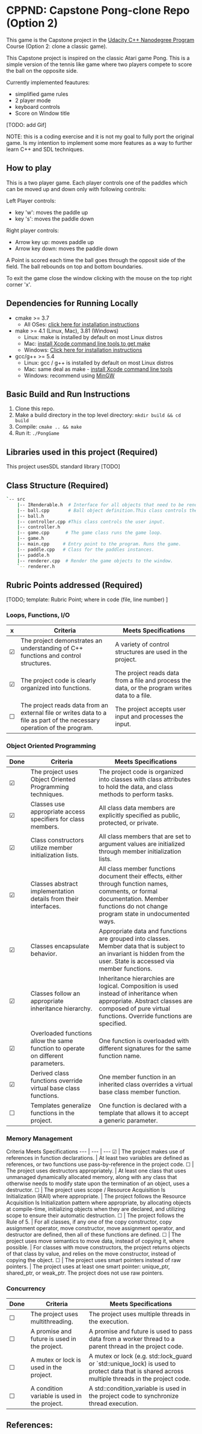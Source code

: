 # CPPND: Capstone Pong-clone Repo (Option 2)

This game is the Capstone project in the [Udacity C++ Nanodegree Program](https://www.udacity.com/course/c-plus-plus-nanodegree--nd213) Course (Option 2: clone a classic game).

This Capstone project is inspired on the classic Atari game Pong. This is a simple version of the tennis like game where two players compete to score the ball on the opposite side. 

Currently implemented feautures:
- simplified game rules
- 2 player mode 
- keyboard controls 
- Score on Window title

[TODO: add Gif]


NOTE: this is a coding exercise and it is not my goal to fully port the original game. Is my intention to implement some more features as a way to further learn C++ and SDL techniques.

## How to play
This is a two player game. Each player controls one of the paddles which can be moved up and down only with following controls:
 
 Left Player controls:
  * key 'w': moves the paddle up
  * key 's': moves the paddle down

 Right player controls:
  * Arrow key up: moves paddle up
  * Arrow key down: moves the paddle down

A Point is scored  each time the ball goes through the opposit side of the field. The ball rebounds on top and bottom boundaries.

To exit the game close the window clicking with the mouse on the top right corner 'x'.

## Dependencies for Running Locally
* cmake >= 3.7
  * All OSes: [click here for installation instructions](https://cmake.org/install/)
* make >= 4.1 (Linux, Mac), 3.81 (Windows)
  * Linux: make is installed by default on most Linux distros
  * Mac: [install Xcode command line tools to get make](https://developer.apple.com/xcode/features/)
  * Windows: [Click here for installation instructions](http://gnuwin32.sourceforge.net/packages/make.htm)
* gcc/g++ >= 5.4
  * Linux: gcc / g++ is installed by default on most Linux distros
  * Mac: same deal as make - [install Xcode command line tools](https://developer.apple.com/xcode/features/)
  * Windows: recommend using [MinGW](http://www.mingw.org/)

## Basic Build and Run Instructions

1. Clone this repo.
2. Make a build directory in the top level directory: `mkdir build && cd build`
3. Compile: `cmake .. && make`
4. Run it: `./PongGame`

## Libraries used in this project (Required)
 This project usesSDL
 standard library
[TODO]

## Class Structure (Required)
```bash
`-- src
    |-- IRenderable.h  # Interface for all objects that need to be rendered.
    |-- ball.cpp       # Ball object definition.This class controls the ball movement, speed and physics (e.g. bounces).
    |-- ball.h
    |-- controller.cpp #This class controls the user input.
    |-- controller.h
    |-- game.cpp      # The game class runs the game loop.
    |-- game.h
    |-- main.cpp     # Entry point to the program. Runs the game.
    |-- paddle.cpp   # Class for the paddles instances.
    |-- paddle.h
    |-- renderer.cpp  # Render the game objects to the window.
    `-- renderer.h

```

## Rubric Points addressed (Required)
[TODO; template: Rubric Point; where in code (file, line number) ]
 


### Loops, Functions, I/O
| x   | Criteria               | Meets Specifications
|:---:|------------------------|------------------------------------------|
| &#9745; | The project demonstrates an understanding of C++ functions and control structures. | A variety of control structures are used in the project. |
| &#9745; | The project code is clearly organized into functions. | The project reads data from a file and process the data, or the program writes data to a file. |
| &#9744; | The project reads data from an external file or writes data to a file as part of the necessary operation of the program. | The project accepts user input and processes the input. | The project accepts input from a user as part of the necessary operation of the program.

### Object Oriented Programming
Done | Criteria | Meets Specifications
--- | --- | ---
&#9745; | The project uses Object Oriented Programming techniques. | The project code is organized into classes with class attributes to hold the data, and class methods to perform tasks.
&#9745; | Classes use appropriate access specifiers for class members. | All class data members are explicitly specified as public, protected, or private.
&#9745; | Class constructors utilize member initialization lists. | All class members that are set to argument values are initialized through member initialization lists.
&#9745; | Classes abstract implementation details from their interfaces. | All class member functions document their effects, either through function names, comments, or formal documentation. Member functions do not change program state in undocumented ways.
&#9745; | Classes encapsulate behavior. | Appropriate data and functions are grouped into classes. Member data that is subject to an invariant is hidden from the user. State is accessed via member functions.
&#9745; | Classes follow an appropriate inheritance hierarchy. | Inheritance hierarchies are logical. Composition is used instead of inheritance when appropriate. Abstract classes are composed of pure virtual functions. Override functions are specified.
&#9745; | Overloaded functions allow the same function to operate on different parameters. | One function is overloaded with different signatures for the same function name.
&#9745; | Derived class functions override virtual base class functions. | One member function in an inherited class overrides a virtual base class member function.
&#9744; | Templates generalize functions in the project. | One function is declared with a template that allows it to accept a generic parameter.

### Memory Management
Criteria 	Meets Specifications
--- | --- | ---
&#9745; | The project makes use of references in function declarations. | At least two variables are defined as references, or two functions use pass-by-reference in the project code.
&#9744; | The project uses destructors appropriately. | At least one class that uses unmanaged dynamically allocated memory, along with any class that otherwise needs to modify state upon the termination of an object, uses a destructor.
&#9744; | The project uses scope / Resource Acquisition Is Initialization (RAII) where appropriate. | The project follows the Resource Acquisition Is Initialization pattern where appropriate, by allocating objects at compile-time, initializing objects when they are declared, and utilizing scope to ensure their automatic destruction.
&#9744; | The project follows the Rule of 5. | For all classes, if any one of the copy constructor, copy assignment operator, move constructor, move assignment operator, and destructor are defined, then all of these functions are defined.
&#9744; | The project uses move semantics to move data, instead of copying it, where possible. | For classes with move constructors, the project returns objects of that class by value, and relies on the move constructor, instead of copying the object.
&#9744; | The project uses smart pointers instead of raw pointers. | The project uses at least one smart pointer: unique_ptr, shared_ptr, or weak_ptr. The project does not use raw pointers.

### Concurrency
Done | Criteria | Meets Specifications
--- | --- | ---
&#9744; | The project uses multithreading. | The project uses multiple threads in the execution.
&#9744; | A promise and future is used in the project. | A promise and future is used to pass data from a worker thread to a parent thread in the project code.
&#9744; | A mutex or lock is used in the project. | A mutex or lock (e.g. std::lock_guard or `std::unique_lock) is used to protect data that is shared across multiple threads in the project code.
&#9744; | A condition variable is used in the project. | A std::condition_variable is used in the project code to synchronize thread execution.


## References: 
